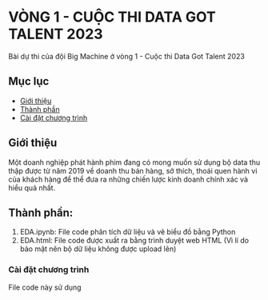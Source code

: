 # VÒNG 1 - CUỘC THI DATA GOT TALENT 2023

Bài dự thi của đội Big Machine ở vòng 1 - Cuộc thi Data Got Talent 2023

## Mục lục 
- [Giới thiệu](#giới-thiệu)
- [Thành phần](#thành-phần)
- [Cài đặt chương trình](#cài-đặt-chương-trình)

## Giới thiệu

Một doanh nghiệp phát hành phim đang có mong muốn sử dụng bộ data thu thập được từ năm 2019 về doanh thu bán hàng, sở thích, thoái quen hành vi của khách hàng để thể đưa ra những chiến lược kinh doanh chính xác và hiểu quả nhất. 

## Thành phần:
1. EDA.ipynb: File code phân tích dữ liệu và vẽ biểu đồ bằng Python
2. EDA.html: File code được xuất ra bằng trình duyệt web HTML
   (Vì lí do bảo mật nên bộ dữ liệu không được upload lên)

### Cài đặt chương trình
File code này sử dụng 
